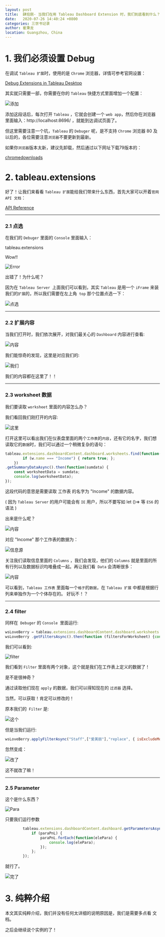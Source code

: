 ```yaml
---
layout: post
title:  肆拾捌- 当我们在用 Tableau Dashboard Extension 时，我们到底看到什么？ 绝望之旅 (三)
date:   2020-07-26 14:40:24 +0800
categories: 三世书记录
author: 崔秉龙
location: Guangzhou, China
---
```




# 1. 我们必须设置 Debug

在调试 `Tableau 扩展`时，使用的是 `Chrome` 浏览器，详情可参考官网设置：

[Debug Extensions in Tableau Desktop](https://tableau.github.io/extensions-api/docs/trex_debugging.html)

其实就只需要一部，你需要在你的 `Tableau` 快捷方式里面增加一个配置：

![添加](/photo/InPost/48-1.png)

添加这段话后，每次打开 `Tableau` ，它就会创建一个 `web app`，然后你在浏览器里面输入：http://localhost:8696/ ，就能到达调试页面了。

但这里需要注意一个坑，`Tableau` 的 `Debuger` 呢，是不支持 `Chrome` 浏览器 80 及以后的，各位需要注意`浏览器`不要更新到最新。

如果你`浏览器`版本太新，建议先卸载，然后通过以下网址下载79版本的：

[chromedownloads](https://www.chromedownloads.net/chrome64win-stable/949.html)

# 2. tableau.extensions

好了！让我们来看看 `Tableau 扩展`能给我们带来什么东西，首先大家可以开着`官网 API 文档`：

[API Reference](https://tableau.github.io/extensions-api/docs/index.html)

-----

### 2.1 点选

在我们的 `Debuger` 里面的 `Console` 里面输入：

tableau.extensions

Wow!!

![Error](/photo/InPost/48-2.png)

出错了！为什么呢？

因为在 `Tableau Server `上面我们可以看到，其实 `Tableau` 是用一个 `iFrame` 来装我们的`扩展`的，所以我们需要在左上角` top` 那个位置点选一下：

![点选](/photo/InPost/48-3.png)

------------------

### 2.2 扩展内容

当我们打开时，我们依次展开，对我们最关心的 `Dashboard` 内容进行查看:

![内容](/photo/InPost/48-4.png)

我们能惊奇的发现，这里是对应我们的:

![我们](/photo/InPost/48-5.png)

我们的内容都在这里了！！

------------------

### 2.3 worksheet 数据

我们要读取 `worksheet` 里面的内容怎么办？

我们看回我们刚打开的内容:

![这里](/photo/InPost/48-6.png)


打开这里可以看出我们在仪表盘里面的两个`工作表`的`内容`，还有它的名字，我们想读取它的`数据`时，我们可以通过一个稍微复杂的语句：


```js
tableau.extensions.dashboardContent.dashboard.worksheets.find(function(w) {
		if (w.name === "Income") { return true; };
	})
.getSummaryDataAsync().then(function(sumdata) {
	const worksheetData = sumdata;
	console.log(worksheetData);
});
```

这段代码的意思是需要读取 工作表 的名字为 "Income" 的数据内容。

( 因为 `Tableau Server` 的用户可能会有 `IE` 用户，所以不要写如 let ()=> 等 `ES6` 的语法 )

出来是什么呢？

![内容](/photo/InPost/48-7.png)

对应 "Income" 那个工作表的数据为：

![信息源](/photo/InPost/48-8.png)

关注我们读取信息里面的 `Columns` ，我们会发现，他们的 `Columns` 就是里面的所有行列以及数据标识均堆叠成一起。再让我们看` Data` 会清晰很多：

![内容](/photo/InPost/48-9.png)

可以看到，`Tableau 工作表` 里面每一个`格子`的`数据`，在 `Tableau 扩展` 中都是根据行列来单独作为一个个体存在的。
好玩不！？


------------------

### 2.4 filter

同样在` Debuger` 的 `Console `里面运行:

```js
wsLoveBerry = tableau.extensions.dashboardContent.dashboard.worksheets.find(function(w) { if (w.name === "Income") { return true; }; });
wsLoveBerry .getFiltersAsync().then(function (filtersForWorksheet) {console.log(filtersForWorksheet);});
```

我们可以看到:

![filter](/photo/InPost/48-10.png)

我们看到 `Filter` 里面有两个对象，这个就是我们在工作表上定义的数据了！

是不是很神奇？

通过读取他们现在 `apply` 的数据，我们可以得知现在的 `过滤器` 选择。

当然，可以获取！肯定可以修改的！


原本我们的` Filter` 是:

![这个](/photo/InPost/48-11.png)

但是当我们运行:

```js
wsLoveBerry.applyFilterAsync("Staff",["爱美丽"],"replace", { isExcludeMode: false })
```

忽然变成：

![改了](/photo/InPost/48-12.png)

这不就改了嘛！




------------------

### 2.5 Parameter

这个是什么东西？

![Para](/photo/InPost/48-13.png)

只要我们运行参数

```js
        tableau.extensions.dashboardContent.dashboard.getParametersAsync().then(function(paraPnL) {
            if (paraPnL) {
                paraPnL.forEach(function(elePara) {
                    console.log(elePara);
                });
            };
        });
```

就行了。

![完了](/photo/InPost/48-14.png)

# 3. 纯粹介绍

本文其实纯粹介绍，我们并没有任何太详细的说明原因是，我们是需要多点看 文档。

之后会继续说个实例的了！